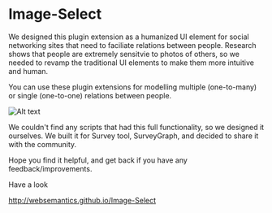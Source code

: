 Image-Select
============

We designed this plugin extension as a humanized UI element for social networking sites that need to faciliate relations between people. Research shows that people are extremely sensitvie to photos of others, so we needed to revamp the traditional UI elements to make them more intuitive and human.

You can use these plugin extensions for modelling multiple (one-to-many) or single (one-to-one) relations between people.

![Alt text](http://websemantics.github.io/Image-Select/img/screen-shot.png "Image Select")

We couldn't find any scripts that had this full functionality, so we designed it ourselves. We built it for Survey tool, SurveyGraph, and decided to share it with the community.

Hope you find it helpful, and get back if you have any feedback/improvements.

Have a look

http://websemantics.github.io/Image-Select 
